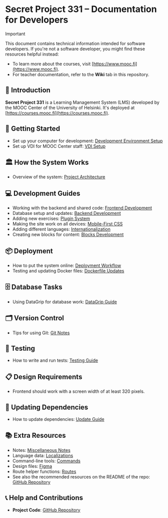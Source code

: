 # Secret Project 331 – Documentation for Developers

> [!IMPORTANT]
> This document contains technical information intended for software developers. If you're not a software developer, you might find these resources helpful instead:
>
> - To learn more about the courses, visit [https://www.mooc.fi](https://www.mooc.fi).
> - For teacher documentation, refer to the **Wiki** tab in this repository.

## 📌 Introduction

**Secret Project 331** is a Learning Management System (LMS) developed by the MOOC Center of the University of Helsinki. It's deployed at [https://courses.mooc.fi](https://courses.mooc.fi).

## 🚀 Getting Started

- Set up your computer for development: [Development Environment Setup](./Development.md)
- Set up VDI for MOOC Center staff: [VDI Setup](./vdi-setup.md)

## 🏛 How the System Works

- Overview of the system: [Project Architecture](./architecture.md)

## 💻 Development Guides

- Working with the backend and shared code: [Frontend Development](./frontend.md)
- Database setup and updates: [Backend Development](./headless-lms.md)
- Adding new exercises: [Plugin System](./plugin-system.md)
- Making the site work on all devices: [Mobile-First CSS](./mobile-first-css.md)
- Adding different languages: [Internationalization](./internationalization.md)
- Creating new blocks for content: [Blocks Development](./blocks.md)

## 📦 Deployment

- How to put the system online: [Deployment Workflow](./deployment.md)
- Testing and updating Docker files: [Dockerfile Updates](./updating-dockerfiles.md)

## 🗄 Database Tasks

- Using DataGrip for database work: [DataGrip Guide](./datagrip-operations.md)

## 🗂 Version Control

- Tips for using Git: [Git Notes](./git.md)

## 🧪 Testing

- How to write and run tests: [Testing Guide](./tests.md)

## 📋 Design Requirements

- Frontend should work with a screen width of at least 320 pixels.

## 🔄 Updating Dependencies

- How to update dependencies: [Update Guide](./updating-dependencies.md)

## 📚 Extra Resources

- Notes: [Miscellaneous Notes](./etc.md)
- Language data: [Localizations](../shared-module/packages/common/src/locales/en/main-frontend.json)
- Command-line tools: [Commands](../bin)
- Design files: [Figma](https://www.figma.com/design/7SCSdeHG5FnLNZLfd6SnBI/Teacher-redesign)
- Route helper functions: [Routes](../shared-module/packages/common/src/utils/routes.ts)
- See also the recommended resources on the README of the repo: [GitHub Repository](https://github.com/rage/secret-project-331)

## 📞 Help and Contributions

- **Project Code**: [GitHub Repository](https://github.com/rage/secret-project-331)
